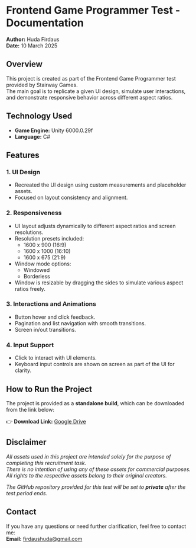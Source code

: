 # Frontend Game Programmer Test - Documentation  
**Author:** Huda Firdaus  
**Date:** 10 March 2025  

## Overview  

This project is created as part of the Frontend Game Programmer test provided by Stairway Games.  
The main goal is to replicate a given UI design, simulate user interactions, and demonstrate responsive behavior across different aspect ratios.  

## Technology Used  

- **Game Engine:** Unity 6000.0.29f  
- **Language:** C#  

## Features  

### 1. UI Design  
- Recreated the UI design using custom measurements and placeholder assets.  
- Focused on layout consistency and alignment.  

### 2. Responsiveness  
- UI layout adjusts dynamically to different aspect ratios and screen resolutions.  
- Resolution presets included:  
  - 1600 x 900 (16:9)  
  - 1600 x 1000 (16:10)  
  - 1600 x 675 (21:9)  
- Window mode options:  
  - Windowed  
  - Borderless  
- Window is resizable by dragging the sides to simulate various aspect ratios freely.  

### 3. Interactions and Animations  
- Button hover and click feedback.  
- Pagination and list navigation with smooth transitions.  
- Screen in/out transitions.  

### 4. Input Support  
- Click to interact with UI elements.  
- Keyboard input controls are shown on screen as part of the UI for clarity. 

## How to Run the Project  

The project is provided as a **standalone build**, which can be downloaded from the link below:  

👉 **Download Link:** [Google Drive](https://bit.ly/huda-stairway-test-build)  


## Disclaimer  

*All assets used in this project are intended solely for the purpose of completing this recruitment task.*  
*There is no intention of using any of these assets for commercial purposes.*  
*All rights to the respective assets belong to their original creators.*  

*The GitHub repository provided for this test will be set to **private** after the test period ends.*

## Contact  

If you have any questions or need further clarification, feel free to contact me:  
**Email:** [firdaushuda@gmail.com](mailto:firdaushuda@gmail.com)  
